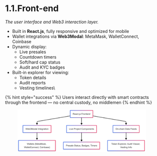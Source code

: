 # 1.1.Front-end

_The user interface and Web3 interaction layer._

* Built in **React.js**, fully responsive and optimized for mobile
* Wallet integrations via **Web3Modal**: MetaMask, WalletConnect, Coinbase
* Dynamic display:
  * Live presales
  * Countdown timers
  * Soft/hard cap status
  * Audit and KYC badges
* Built-in explorer for viewing:
  * Token details
  * Audit reports
  * Vesting timelines\


{% hint style="success" %}
Users interact directly with smart contracts through the frontend — no central custody, no middlemen
{% endhint %}

<figure><img src="../../.gitbook/assets/image (1).png" alt=""><figcaption></figcaption></figure>
